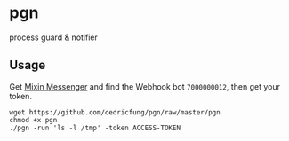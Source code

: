 # pgn

process guard &amp; notifier

## Usage

Get [Mixin Messenger](https://mixin.one/messenger) and find the Webhook bot `7000000012`, then get your token.

```
wget https://github.com/cedricfung/pgn/raw/master/pgn
chmod +x pgn
./pgn -run 'ls -l /tmp' -token ACCESS-TOKEN
```
